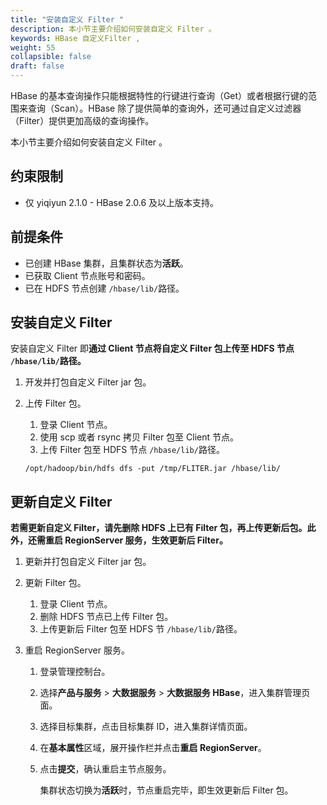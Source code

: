 ```yaml
---
title: "安装自定义 Filter "
description: 本小节主要介绍如何安装自定义 Filter 。 
keywords: HBase 自定义Filter ,
weight: 55
collapsible: false
draft: false
---
```



HBase 的基本查询操作只能根据特性的行键进行查询（Get）或者根据行键的范围来查询（Scan）。HBase 除了提供简单的查询外，还可通过自定义过滤器（Filter）提供更加高级的查询操作。

本小节主要介绍如何安装自定义 Filter 。

## 约束限制

- 仅 yiqiyun 2.1.0 - HBase 2.0.6 及以上版本支持。

## 前提条件

- 已创建 HBase 集群，且集群状态为**活跃**。
- 已获取 Client 节点账号和密码。
- 已在 HDFS 节点创建 `/hbase/lib/`路径。

## 安装自定义 Filter

安装自定义 Filter 即**通过 Client 节点将自定义 Filter 包上传至 HDFS 节点 `/hbase/lib/`路径。**

1. 开发并打包自定义 Filter jar 包。

2. 上传 Filter 包。

   1. 登录 Client 节点。
   2. 使用 scp 或者 rsync 拷贝 Filter 包至 Client 节点。
   3. 上传 Filter 包至 HDFS 节点 `/hbase/lib/`路径。

   ```shell
   /opt/hadoop/bin/hdfs dfs -put /tmp/FLITER.jar /hbase/lib/
   ```

## 更新自定义 Filter

**若需更新自定义 Filter，请先删除 HDFS 上已有 Filter 包，再上传更新后包。此外，还需重启 RegionServer 服务，生效更新后 Filter。**

1. 更新并打包自定义 Filter jar 包。

2. 更新 Filter 包。

   1. 登录 Client 节点。
   2. 删除 HDFS 节点已上传 Filter 包。
   3. 上传更新后 Filter 包至 HDFS 节 `/hbase/lib/`路径。
  
3. 重启 RegionServer 服务。

   1. 登录管理控制台。
   2. 选择**产品与服务** > **大数据服务** > **大数据服务 HBase**，进入集群管理页面。
   3. 选择目标集群，点击目标集群 ID，进入集群详情页面。
   4. 在**基本属性**区域，展开操作栏并点击**重启 RegionServer**。
   5. 点击**提交**，确认重启主节点服务。

      集群状态切换为**活跃**时，节点重启完毕，即生效更新后 Filter 包。
